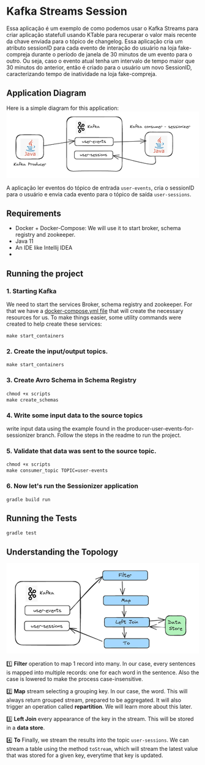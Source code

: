 # Kafka Streams Session

Essa aplicação é um exemplo de como podemos usar o Kafka Streams para criar aplicação statefull usando KTable para recuperar
o valor mais recente da chave enviada para o tópico de changelog. Essa aplicação cria um atributo 
sessionID para cada evento de interação do usuário na loja fake-compreja durante o período de janela de 30 minutos de um evento para o outro.
Ou seja, caso o evento atual tenha um intervalo de tempo maior que 30 minutos do anterior, então é criado para o usuário um novo SessionID, 
caracterizando tempo de inatividade na loja fake-compreja.

## Application Diagram
Here is a simple diagram for this application:
![Application Diagram](doc/diagrama-aplicacao.png)

A aplicação ler eventos do tópico de entrada `user-events`, cria o sessionID para o usuário e envia cada evento para 
o tópico de saída `user-sessions`.

## Requirements
* Docker + Docker-Compose: We will use it to start broker, schema registry and zookeeper.
* Java 11
* An IDE like Intellij IDEA
* 
## Running the project

### 1. Starting Kafka

We need to start the services Broker, schema registry and zookeeper. For that we have a 
[docker-compose.yml file](docker-compose.yml) that will create the necessary resources for us. To make things easier, 
some utility commands were created to help create these services:

```shell
make start_containers
```

### 2. Create the input/output topics.

```shell
make start_containers
```
### 3. Create Avro Schema in Schema Registry

```shell
chmod +x scripts
make create_schemas
```

### 4. Write some input data to the source topics

write input data using the example found in the producer-user-events-for-sessionizer branch. Follow the steps in the readme to run the project.


### 5. Validate that data was sent to the source topic.

```shell
chmod +x scripts
make consumer_topic TOPIC=user-events
```

### 6. Now let's run the Sessionizer application
```shell
gradle build run
```

## Running the Tests
```shell
gradle test
```

## Understanding the Topology

![Topology](doc/topology_sessionizer.png)

1️⃣ **Filter** operation to map 1 record into many. In our case, every sentences is mapped into multiple records: one for each word in the sentence. Also the case is lowered to make the process case-insensitive.

2️⃣ **Map** stream selecting a grouping key. In our case, the word. This will always return grouped stream, prepared to be aggregated. It will also trigger an operation called **repartition**. We will learn more about this later.

3️⃣ **Left Join** every appearance of the key in the stream. This will be stored in a **data store**.

4️⃣ **To** Finally, we stream the results into the topic `user-sessions`. We can stream a table using the method `toStream`, which will stream the latest value that was stored for a given key, everytime that key is updated.














